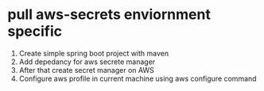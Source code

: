 # pull aws-secrets enviornment specific

1. Create simple spring boot project with maven
2. Add depedancy for aws secrete manager
3. After that create secret manager on AWS
4. Configure aws profile in current machine using aws configure command
